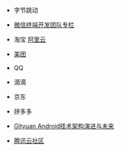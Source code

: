 * 字节跳动

* [微信终端开发团队专栏](https://cloud.tencent.com/developer/column/1362/tag-10216)

* 淘宝 [阿里云](https://developer.aliyun.com/)

* [美团](https://tech.meituan.com/)

* QQ

* 滴滴

* 京东

* 拼多多

* [Gityuan Android技术架构演进与未来](https://mp.weixin.qq.com/s/W38aauoCEEUbL8KvUkb_Rw)

* [腾讯云社区](https://cloud.tencent.com/developer)